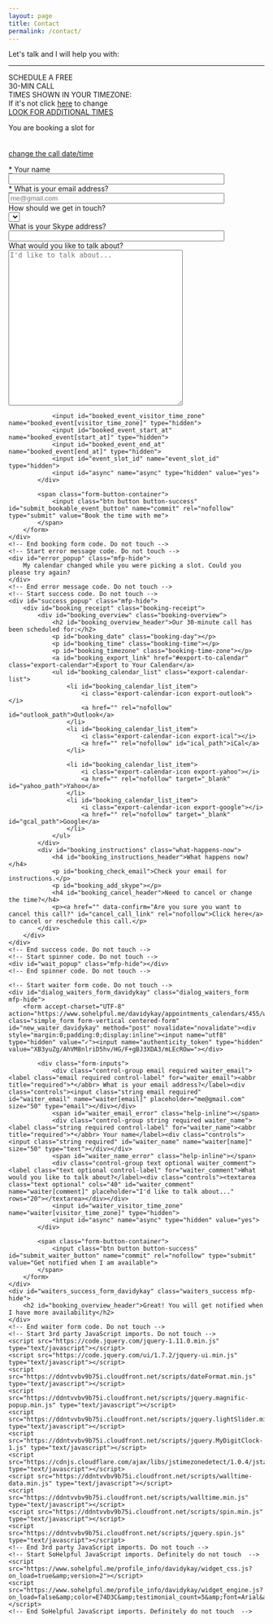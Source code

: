 ```yaml
---
layout: page
title: Contact
permalink: /contact/
---
```



<div class="widget-container-davidykay">
    <div class="profile-testimonial-panel">
        <div class="profile-container">
            <div class="left-panel">
                <div class="profile-panel">
                    <div class="picture-panel">
                    </div>
                    <div class="name-panel"></div>
                    <div class="location-panel"></div>
                </div>
            </div>
            <div class="middle-panel">
                <div class="bio-panel">
                    <div class="profile-bio"></div>
                </div>
                <div class="help-items-panel">
                    <div class="help-items-header">Let's talk and I will help you with:</div>
                    <hr class="help-items-divider">
                    <div class="help-items-container">
                        <div class="help-items">
                        </div>
                    </div>
                </div>
            </div>
        </div>
        <div class="testimonial-container">
           <ul id="testimonial-slides"></ul>
        </div>
        <ul style="list-style-type: none !important; width: 10px;">
            <li id="testimonial-list-item-template">
                <div class="testimonials-panel">
                    <div class="testimonial-img-panel">
                    </div>
                    <div class="testimonial-body">
                        <div class="testimonial-text">
                        </div>
                    </div>
                    <div class="testimonial-user"></div>
                    <div class="testimonial-user-location"></div>
                </div>
            </li>
        </ul>
    </div>
	<div class="schedule-panel">
	    <div class="schedule-free-call" >SCHEDULE A FREE<br>30-MIN CALL</div>
	    <div class="timezone-panel">
	        <div class="timezone-header">TIMES SHOWN IN YOUR TIMEZONE:</div>
	        <div class="profile-timezone"><span class="entypo-clock"></span> </div>
	        <div class="timezone-footer">If it's not <span id="clock-davidykay"></span> click <a href="https://www.sohelpful.me/davidykay/appointments_calendars/455/show_schedule?selected_time_zone=" class="calendar-link" id="testimonial_link" rel="nofollow" target="_blank,">here</a> to change</div></div>
	    <div class="schedule-link-panel-template">
	        <a href="#" id="schedule-button">
	            <div class="schedule-link">
	                <div class="schedule-date-container">
	                    <span class="schedule-day"></span>
	                    <span class="schedule-date"></span>
	                </div>
	                <div class="schedule-time-container">
	                    <span class="schedule-time"></span>
	                    <span class="schedule-day-night-marker entypo-light-up"></span>
	                </div>
	            </div>
	        </a>
	    </div>
	    <div class="schedule-panel-footer">
	        <a href="https://www.sohelpful.me/davidykay/appointments_calendars/455/show_schedule?selected_time_zone=" class="calendar-link" id="calendar_link" rel="nofollow" target="_blank,">LOOK FOR ADDITIONAL TIMES</a>
	    </div>
	</div>
	<!-- Start booking form code. Do not touch -->
	<div id="dialog_form_davidykay" class="dialog_form mfp-hide">
	    <p class="booking-reminder-widget" id="booking-reminder-widget-davidykay">
	        You are booking a slot for<br>
	        <b><span id="form_time"></span></b><br>
	        <span id="form_timezone"></span><br>
	        <a href="#" id="change-call-date-time">change the call date/time</a>
	    </p>
	    <form accept-charset="UTF-8" action="https://www.sohelpful.me/profile_info/davidykay/create_async.json" class="simple_form form-vertical centered-form" id="new_booked_event_davidykay" method="post" novalidate="novalidate">
	        <div class="form-inputs">
	            <div class="control-group string required booked_event_name"><label class="string required control-label" for="booked_event_name"><abbr title="required">*</abbr> Your name</label><div class="controls"><input class="string required tel" id="booked_event_name" name="booked_event[name]" size="50" type="text"></div></div>
	            <span id="booked_event_name_error" class="help-inline"></span>
	            <div class="control-group email required booked_event_email"><label class="email required control-label" for="booked_event_email"><abbr title="required">*</abbr> What is your email address?</label><div class="controls"><input class="string email required" id="booked_event_email" name="booked_event[email]" placeholder="me@gmail.com" size="50" type="email"></div></div>
	            <span id="booked_event_email_error" class="help-inline"></span>
	            <div class="control-group select optional booked_event_call_preference"><label class="select optional control-label" for="booked_event_call_preference">How should we get in touch?</label><div class="controls">
	            	<select class="select optional" id="booked_event_call_preference" name="booked_event[call_preference]">
					</select>
				</div></div>
	            <div class="control-group string optional booked_event_skype_address" style="display: block;"><label class="string optional control-label" for="booked_event_skype_address">What is your Skype address?</label><div class="controls"><input class="string optional" id="booked_event_skype_address" name="booked_event[skype_address]" size="50" type="text"></div></div>
	            <span id="booked_event_skype_address_error" class="help-inline" style="display: inline;"></span>
	            <div class="control-group string optional booked_event_hangout_address" style="display: none;"><label class="string optional control-label" for="booked_event_hangout_address">What is your Google Hangout email address?</label><div class="controls"><input class="string optional" id="booked_event_hangout_address" name="booked_event[hangout_address]" size="50" type="text"></div></div>
	            <span id="booked_event_hangout_address_error" class="help-inline" style="display: none;"></span>
	            <div class="control-group tel optional booked_event_phone_number" style="display: none;"><label class="tel optional control-label" for="booked_event_phone_number">What is your Telephone number</label><div class="controls"><input class="string tel optional" id="booked_event_phone_number" name="booked_event[phone_number]" size="50" type="tel"></div></div>
	            <span id="booked_event_phone_number_error" class="help-inline" style="display: none;"></span>
	            <div class="control-group text optional booked_event_comment"><label class="text optional control-label" for="booked_event_comment">What would you like to talk about?</label><div class="controls"><textarea class="text optional" cols="40" id="booked_event_comment" name="booked_event[comment]" placeholder="I'd like to talk about..." rows="20"></textarea></div></div>
	
	            <input id="booked_event_visitor_time_zone" name="booked_event[visitor_time_zone]" type="hidden">
	            <input id="booked_event_start_at" name="booked_event[start_at]" type="hidden">
	            <input id="booked_event_end_at" name="booked_event[end_at]" type="hidden">
	            <input id="event_slot_id" name="event_slot_id" type="hidden">
	            <input id="async" name="async" type="hidden" value="yes">
	        </div>
	
	        <span class="form-button-container">
	            <input class="btn button button-success" id="submit_bookable_event_button" name="commit" rel="nofollow" type="submit" value="Book the time with me">
	        </span>
	    </form>
	</div>
	<!-- End booking form code. Do not touch -->
	<!-- Start error message code. Do not touch -->
	<div id="error_popup" class="mfp-hide">
	    My calendar changed while you were picking a slot. Could you please try again?
	</div>
	<!-- End error message code. Do not touch -->
	<!-- Start success code. Do not touch -->
	<div id="success_popup" class="mfp-hide">
		<div id="booking_receipt" class="booking-receipt">
			<div id="booking_overview" class="booking-overview">
				<h2 id="booking_overview_header">Our 30-minute call has been scheduled for:</h2>
				<p id="booking_date" class="booking-day"></p>
				<p id="booking_time" class="booking-time"></p>
				<p id="booking_timezone" class="booking-time-zone"></p>
				<a id="booking_export_link" href="#export-to-calendar" class="export-calendar">Export to Your Calendar</a>
				<ul id="booking_calendar_list" class="export-calendar-list">
					<li id="booking_calendar_list_item">
						<i class="export-calendar-icon export-outlook"></i>
						<a href="" rel="nofollow" id="outlook_path">Outlook</a>
					</li>
					<li id="booking_calendar_list_item">
						<i class="export-calendar-icon export-ical"></i>
						<a href="" rel="nofollow" id="ical_path">iCal</a>
					</li>
					
					<li id="booking_calendar_list_item">
						<i class="export-calendar-icon export-yahoo"></i>
						<a href="" rel="nofollow" target="_blank" id="yahoo_path">Yahoo</a>
					</li>
					<li id="booking_calendar_list_item">
						<i class="export-calendar-icon export-google"></i>
						<a href="" rel="nofollow" target="_blank" id="gcal_path">Google</a>
					</li>
				</ul>
			</div>
			<div id="booking_instructions" class="what-happens-now">
				<h4 id="booking_instructions_header">What happens now?</h4>
				<p id="booking_check_email">Check your email for instructions.</p>
				<p id="booking_add_skype"></p>
				<h4 id="booking_cancel_header">Need to cancel or change the time?</h4>
				<p><a href="" data-confirm="Are you sure you want to cancel this call?" id="cancel_call_link" rel="nofollow">Click here</a> to cancel or reschedule this call.</p>
			</div>
		</div>
	</div>
	<!-- End success code. Do not touch -->
	<!-- Start spinner code. Do not touch -->
	<div id="wait_popup" class="mfp-hide"></div>
	<!-- End spinner code. Do not touch -->
	
	<!-- Start waiter form code. Do not touch -->
	<div id="dialog_waiters_form_davidykay" class="dialog_waiters_form mfp-hide">
	    <form accept-charset="UTF-8" action="https://www.sohelpful.me/davidykay/appointments_calendars/455/waiters" class="simple_form form-vertical centered-form" id="new_waiter_davidykay" method="post" novalidate="novalidate"><div style="margin:0;padding:0;display:inline"><input name="utf8" type="hidden" value="✓"><input name="authenticity_token" type="hidden" value="XB3yuZg/AhVM8nlriD5hv/HG/F+gBJ3XDA3/mLEcROw="></div>
	
	        <div class="form-inputs">
	            <div class="control-group email required waiter_email"><label class="email required control-label" for="waiter_email"><abbr title="required">*</abbr> What is your email address?</label><div class="controls"><input class="string email required" id="waiter_email" name="waiter[email]" placeholder="me@gmail.com" size="50" type="email"></div></div>
	            <span id="waiter_email_error" class="help-inline"></span>
	            <div class="control-group string required waiter_name"><label class="string required control-label" for="waiter_name"><abbr title="required">*</abbr> Your name</label><div class="controls"><input class="string required" id="waiter_name" name="waiter[name]" size="50" type="text"></div></div>
	            <span id="waiter_name_error" class="help-inline"></span>
	            <div class="control-group text optional waiter_comment"><label class="text optional control-label" for="waiter_comment">What would you like to talk about?</label><div class="controls"><textarea class="text optional" cols="40" id="waiter_comment" name="waiter[comment]" placeholder="I'd like to talk about..." rows="20"></textarea></div></div>
	            <input id="waiter_visitor_time_zone" name="waiter[visitor_time_zone]" type="hidden">
	            <input id="async" name="async" type="hidden" value="yes">
	        </div>
	
	        <span class="form-button-container">
	            <input class="btn button button-success" id="submit_waiter_button" name="commit" rel="nofollow" type="submit" value="Get notified when I am available">
	        </span>
	    </form>
	</div>
	<div id="waiters_success_form_davidykay" class="waiters_success mfp-hide">
		<h2 id="booking_overview_header">Great! You will get notified when I have more availability</h2>
	</div>
	<!-- End waiter form code. Do not touch -->
	<!-- Start 3rd party JavaScript imports. Do not touch -->
	<script src="https://code.jquery.com/jquery-1.11.0.min.js" type="text/javascript"></script>
	<script src="https://code.jquery.com/ui/1.7.2/jquery-ui.min.js" type="text/javascript"></script>
	<script src="https://ddntvvbv9b75i.cloudfront.net/scripts/dateFormat.min.js" type="text/javascript"></script>
	<script src="https://ddntvvbv9b75i.cloudfront.net/scripts/jquery.magnific-popup.min.js" type="text/javascript"></script>
	<script src="https://ddntvvbv9b75i.cloudfront.net/scripts/jquery.lightSlider.min.js" type="text/javascript"></script>
	<script src="https://ddntvvbv9b75i.cloudfront.net/scripts/jquery.MyDigitClock-1.js" type="text/javascript"></script>
	<script src="https://cdnjs.cloudflare.com/ajax/libs/jstimezonedetect/1.0.4/jstz.min.js" type="text/javascript"></script>
	<script src="https://ddntvvbv9b75i.cloudfront.net/scripts/walltime-data.min.js" type="text/javascript"></script>
	<script src="https://ddntvvbv9b75i.cloudfront.net/scripts/walltime.min.js" type="text/javascript"></script>
	<script src="https://ddntvvbv9b75i.cloudfront.net/scripts/spin.min.js" type="text/javascript"></script>
	<script src="https://ddntvvbv9b75i.cloudfront.net/scripts/jquery.spin.js" type="text/javascript"></script>
	<!-- End 3rd party JavaScript imports. Do not touch -->
	<!-- Start SoHelpful JavaScript imports. Definitely do not touch  -->
	<script src="https://www.sohelpful.me/profile_info/davidykay/widget_css.js?on_load=true&amp;version=2"></script>
	<script src="https://www.sohelpful.me/profile_info/davidykay/widget_engine.js?on_load=false&amp;color=E74D3C&amp;testimonial_count=5&amp;font=Arial&amp;version=2"></script>
	<!-- End SoHelpful JavaScript imports. Definitely do not touch  -->
</div>
